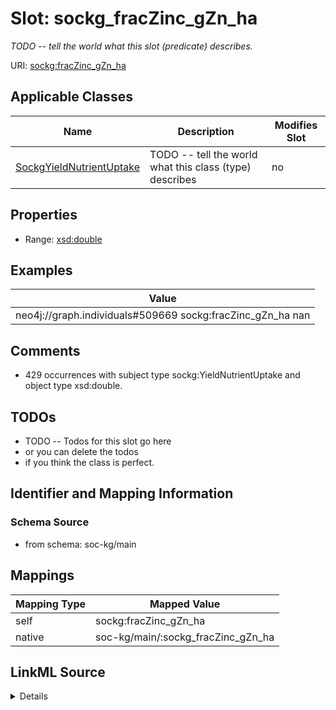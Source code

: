 

# Slot: sockg_fracZinc_gZn_ha


_TODO -- tell the world what this slot (predicate) describes._





URI: [sockg:fracZinc_gZn_ha](http://www.semanticweb.org/sockg/ontologies/2024/0/soil-carbon-ontology/fracZinc_gZn_ha)



<!-- no inheritance hierarchy -->





## Applicable Classes

| Name | Description | Modifies Slot |
| --- | --- | --- |
| [SockgYieldNutrientUptake](../classes/SockgYieldNutrientUptake.md) | TODO -- tell the world what this class (type) describes |  no  |







## Properties

* Range: [xsd:double](http://www.w3.org/2001/XMLSchema#double)






## Examples

| Value |
| --- |
| neo4j://graph.individuals#509669 sockg:fracZinc_gZn_ha nan |

## Comments

* 429 occurrences with subject type sockg:YieldNutrientUptake and object type xsd:double.

## TODOs

* TODO -- Todos for this slot go here
* or you can delete the todos
* if you think the class is perfect.

## Identifier and Mapping Information







### Schema Source


* from schema: soc-kg/main




## Mappings

| Mapping Type | Mapped Value |
| ---  | ---  |
| self | sockg:fracZinc_gZn_ha |
| native | soc-kg/main/:sockg_fracZinc_gZn_ha |




## LinkML Source

<details>
```yaml
name: sockg_fracZinc_gZn_ha
description: TODO -- tell the world what this slot (predicate) describes.
todos:
- TODO -- Todos for this slot go here
- or you can delete the todos
- if you think the class is perfect.
comments:
- 429 occurrences with subject type sockg:YieldNutrientUptake and object type xsd:double.
examples:
- value: neo4j://graph.individuals#509669 sockg:fracZinc_gZn_ha nan
from_schema: soc-kg/main
rank: 1000
slot_uri: sockg:fracZinc_gZn_ha
alias: sockg_fracZinc_gZn_ha
domain_of:
- sockg_YieldNutrientUptake
range: double

```
</details>